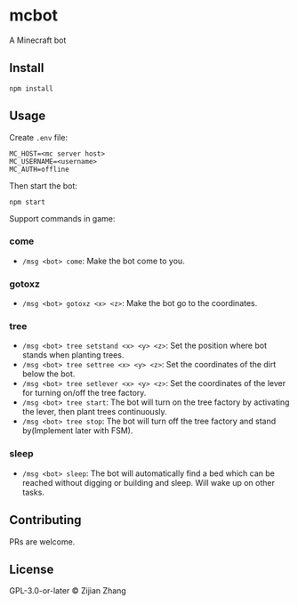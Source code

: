 # mcbot

A Minecraft bot

## Install

```shell
npm install
```

## Usage

Create `.env` file:

```
MC_HOST=<mc server host>
MC_USERNAME=<username>
MC_AUTH=offline
```

Then start the bot:

```shell
npm start
```

Support commands in game:
### come
- `/msg <bot> come`: Make the bot come to you.

### gotoxz
- `/msg <bot> gotoxz <x> <z>`: Make the bot go to the coordinates.

### tree
- `/msg <bot> tree setstand <x> <y> <z>`: Set the position where bot stands when planting trees.
- `/msg <bot> tree settree <x> <y> <z>`: Set the coordinates of the dirt below the bot.
- `/msg <bot> tree setlever <x> <y> <z>`: Set the coordinates of the lever for turning on/off the tree factory.
- `/msg <bot> tree start`: The bot will turn on the tree factory by activating the lever, then plant trees continuously.
- `/msg <bot> tree stop`: The bot will turn off the tree factory and stand by(Implement later with FSM).

### sleep
- `/msg <bot> sleep`: The bot will automatically find a bed which can be reached without digging or building and sleep. Will wake up on other tasks.

## Contributing

PRs are welcome.

## License

GPL-3.0-or-later © Zijian Zhang
